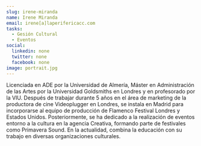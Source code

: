 ```yaml
---
slug: irene-miranda
name: Irene Miranda
email: irene[a]laperifericacc.com
tasks:
  - Gesión Cultural
  - Eventos
social:
  linkedin: none
  twitter: none
  facebook: none
image: portrait.jpg
---
```


Licenciada en ADE por la Universidad de Almería, Máster en Administración de las
Artes por la Universidad Goldsmiths en Londres y en profesorado por la VIU.
Después de trabajar durante 5 años en el área de marketing de la productora de
cine Videoplugger en Londres, se instala en Madrid para incorporarse al equipo
de producción de Flamenco Festival Londres y Estados Unidos. Posteriormente, se
ha dedicado a la realización de eventos entorno a la cultura en la agencia
Creativa, formando parte de festivales como Primavera Sound. En la actualidad,
combina la educación con su trabajo en diversas organizaciones culturales.
